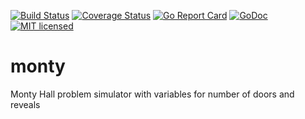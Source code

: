 [![Build Status](https://travis-ci.org/vaskoz/monty.svg?branch=master)](https://travis-ci.org/vaskoz/monty)
[![Coverage Status](https://coveralls.io/repos/github/vaskoz/monty/badge.svg?branch=master)](https://coveralls.io/github/vaskoz/monty?branch=master)
[![Go Report Card](https://goreportcard.com/badge/github.com/vaskoz/monty)](https://goreportcard.com/report/github.com/vaskoz/monty)
[![GoDoc](https://godoc.org/github.com/vaskoz/monty?status.svg)](https://godoc.org/github.com/vaskoz/monty)
[![MIT licensed](https://img.shields.io/badge/license-MIT-blue.svg)](./LICENSE.txt)

# monty
Monty Hall problem simulator with variables for number of doors and reveals
